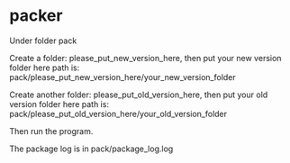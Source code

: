 # packer

Under folder pack

Create a folder: please_put_new_version_here, then put your new version folder here
  path is: pack/please_put_new_version_here/your_new_version_folder
  
Create another folder: please_put_old_version_here, then put your old version folder here
  path is: pack/please_put_old_version_here/your_old_version_folder
 
Then run the program.

The package log is in pack/package_log.log
